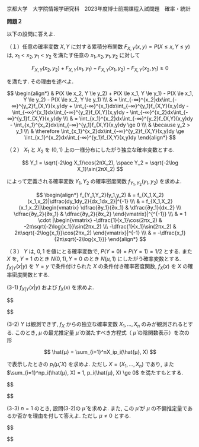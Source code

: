 京都大学　大学院情報学研究科　2023年度博士前期課程入試問題　確率・統計

**問題２**　

以下の設問に答えよ.

（１）任意の確率変数 $X,Y$ に対する累積分布関数 $F_{X,Y}(x,y) = P(X \le x, Y \le y)$ は, $x_1 < x_2, y_1 < y_2$ を満たす任意の $x_1,x_2,y_1,y_2$ に対して

$$
    F_{X,Y}(x_2,y_2) + F_{X,Y}(x_1,y_1) - F_{X,Y}(x_1,y_2) - F_{X,Y}(x_2,y_1) \ge 0
$$

を満たす. その理由を述べよ.

$$
    \begin{align*}
        & P(X \le x_2, Y \le y_2) + P(X \le x_1, Y \le y_1) - P(X \le x_1, Y \le y_2) - P(X \le x_2, Y \le y_1) \\\
        & = \int_{-∞}^{x_2}dx\int_{-∞}^{y_2}f_{X,Y}(x,y)dy + \int_{-∞}^{x_1}dx\int_{-∞}^{y_1}f_{X,Y}(x,y)dy - \int_{-∞}^{x_1}dx\int_{-∞}^{y_2}f_{X,Y}(x,y)dy - \int_{-∞}^{x_2}dx\int_{-∞}^{y_1}f_{X,Y}(x,y)dy \\\
        & = \int_{x_1}^{x_2}dx\int_{-∞}^{y_2}f_{X,Y}(x,y)dy - \int_{x_1}^{x_2}dx\int_{-∞}^{y_1}f_{X,Y}(x,y)dy \ge 0 \\\
        & \because y_2 > y_1 \\\
        & \therefore \int_{x_1}^{x_2}dx\int_{-∞}^{y_2}f_{X,Y}(x,y)dy \ge  \int_{x_1}^{x_2}dx\int_{-∞}^{y_1}f_{X,Y}(x,y)dy 
    \end{align*}
$$

（２） $X_1$ と $X_2$ を $(0,1)$ 上の一様分布にしたがう独立な確率変数とする.

$$
    Y_1 = \sqrt{-2\log X_1}\cos(2πX_2), \space Y_2 = \sqrt{-2\log X_1}\sin(2πX_2)
$$

によって定義される確率変数 $Y_1, Y_2$ の確率密度関数 $f_{Y_1,Y_2}(y_1, y_2)$ を求めよ.

$$
    \begin{align*}
        f_{Y_1,Y_2}(y_1,y_2) & = f_{X_1,X_2}(x_1,x_2)|\dfrac{dy_1dy_2}{dx_1dx_2}|^{-1} \\\
        & = f_{X_1,X_2}(x_1,x_2)|\begin{vmatrix} \dfrac{∂y_1}{∂x_1} & \dfrac{∂y_1}{dx_2} \\\ \dfrac{∂y_2}{∂x_1} & \dfrac{∂y_2}{∂x_2} \end{vmatrix}|^{^{-1}} \\\
        & = 1 \cdot |\begin{vmatrix} -\dfrac{1}{x_1}\cos(2πx_2) & -2π\sqrt{-2\log{x_1}}\sin(2πx_2) \\\ -\dfrac{1}{x_1}\sin(2πx_2) & 2π\sqrt{-2\log{x_1}}\cos(2πx_2) \end{vmatrix}|^{-1} \\\
        & = -\dfrac{x_1}{2π\sqrt{-2\log{x_1}}}
    \end{align*}
$$

（３） $Y$ は, $0,1$ を値にとる確率変数で, $P(Y=0) = P(Y=1) = 1/2$ とする. また $X$ を, $Y=1$ のとき $N(0,1), Y = 0$ のとき $N(μ,1)$ にしたがう確率変数とする. $f_{X|Y}(x|y)$ を $Y=y$ で条件付けられた $X$ の条件付き確率密度関数, $f_X(x)$ を $X$ の確率密度関数とする.

(3-1) $f_{X|Y}(x|y)$ および $f_X(x)$ を求めよ.

$$

$$

(3-2) $Y$ は観測できず, $f_X$ からの独立な確率変数 $X_1,...,X_n$ のみが観測されるとする. このとき, $μ$ の最尤推定量 $\hat{μ}$ の満たすべき方程式（ $\hat{μ}$ の陰関数表示）を次の形

$$
    \hat{μ} = \sum_{i=1}^nX_ip_i(\hat{μ}, X)
$$

で表示したときの $p_i(\hat{μ}, X)$ を求めよ. ただし $X = (X_1,...,X_n)$ であり, また $\sum_{i=1}^np_i(\hat{μ}, X) = 1, p_i(\hat{μ}, X) \ge 0$ を満たすもとする.

$$

$$

(3-3) $n=1$ のとき, 設問(3-2)の $\hat{μ}$ を求めよ. また, この $\hat{μ}$ が $μ$ の不偏推定量であるか否かを理由を付して答えよ. ただし $μ \ne 0$ とする.

$$

$$